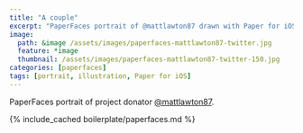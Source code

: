 ```yaml
---
title: "A couple"
excerpt: "PaperFaces portrait of @mattlawton87 drawn with Paper for iOS on an iPad."
image: 
  path: &image /assets/images/paperfaces-mattlawton87-twitter.jpg 
  feature: *image
  thumbnail: /assets/images/paperfaces-mattlawton87-twitter-150.jpg
categories: [paperfaces]
tags: [portrait, illustration, Paper for iOS]
---
```


PaperFaces portrait of project donator [@mattlawton87](https://twitter.com/mattlawton87).

{% include_cached boilerplate/paperfaces.md %}
